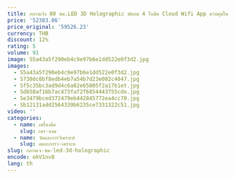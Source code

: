 ```yaml
---
title: กลางแจ้ง 80 ซม.LED 3D Holographic พัดลม 4 ใบมีด Cloud Wifi App ควบคุมในร่ม Application โปรเจคเตอร์
price: '52383.06'
price_original: '59526.23'
currency: THB
discount: 12%
rating: 5
volume: 91
image: S5a43a5f290eb4c9e97b6e1dd522e0f3d2.jpg
images:
  - S5a43a5f290eb4c9e97b6e1dd522e0f3d2.jpg
  - S738dc0bf8edb4eb7a54b7d23e082c4047.jpg
  - Sf5c35bc3ad9d4c6a82e65005f2a17b1et.jpg
  - Sd658af16b7ac473faf2f6854443755cdo.jpg
  - Se3479bced372479eb442845772ea4cc70.jpg
  - Sb12131add2564339b6235ce7331322c51.jpg
video: ''
categories:
  - name: เครื่องมือ
    slug: เคร-องม
  - name: วัดและการวิเคราะห์
    slug: ดและการว-เคราะห
slug: กลางแจ-ซม-led-3d-holographic
encode: okV1nv8
lang: th
---
```

  